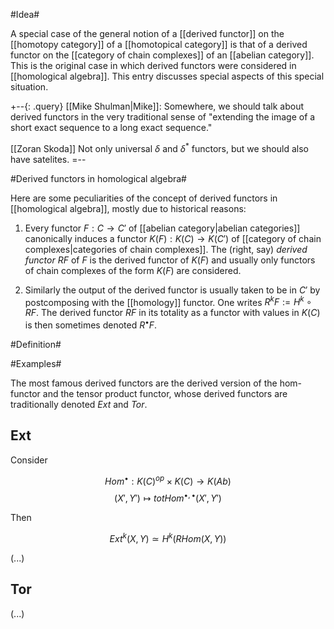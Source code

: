 #Idea#

A special case of the general notion of a [[derived functor]] on the [[homotopy category]] of a [[homotopical category]] is that of a derived functor on the [[category of chain complexes]] of an [[abelian category]]. This is the original case in which derived functors were considered in [[homological algebra]]. This entry discusses special aspects of this special situation.

+--{: .query}
[[Mike Shulman|Mike]]: Somewhere, we should talk about derived functors in the very traditional sense of "extending the image of a short exact sequence to a long exact sequence."

[[Zoran Skoda]] Not only universal $\delta$ and $\delta^*$ functors, but we should also have satelites.
=--

#Derived functors in homological algebra#

Here are some peculiarities of the concept of derived functors in [[homological algebra]], mostly due to historical reasons:

1. Every functor $F : C \to C'$ of [[abelian category|abelian categories]] canonically induces a functor $K(F) : K(C) \to K(C')$ of [[category of chain complexes|categories of chain complexes]]. The (right, say) _derived functor_ $R F$ of $F$ is the derived functor of $K(F)$ and usually only functors of chain complexes of the form $K(F)$ are considered.

1. Similarly the output of the derived functor is usually taken to be in $C'$ by postcomposing with the [[homology]] functor. One writes $R^k F := H^k \circ R F$. The derived functor $R F$ in its totality as a functor with values in $K(C)$ is then sometimes denoted $R^\bullet F$.


#Definition#

#Examples#

The most famous derived functors are the derived version of the hom-functor and the tensor product functor, whose derived functors are traditionally denoted $Ext$ and $Tor$.

## Ext ##

Consider

$$
  Hom^\bullet : K(C)^{op} \times K(C) \to K(Ab)
$$
$$
  (X', Y') \mapsto tot Hom^{\bullet, \bullet}(X', Y')
$$

Then

$$
  Ext^k(X,Y) \simeq H^k(R Hom(X, Y))
$$

(...)

## Tor ##

(...)